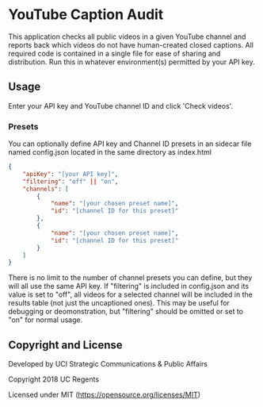 # YouTube Caption Audit
This application checks all public videos in a given YouTube channel and reports back which videos do not have human-created closed captions. All required code is contained in a single file for ease of sharing and distribution. Run this in whatever environment(s) permitted by your API key.
## Usage
Enter your API key and YouTube channel ID and click 'Check videos'.
### Presets
You can optionally define API key and Channel ID presets in an sidecar file named config.json located in the same directory as index.html
```JSON
{
	"apiKey": "[your API key]",
	"filtering": "off" || "on",
	"channels": [
		{
			"name": "[your chosen preset name]",
			"id": "[channel ID for this preset]"
		},
		{
			"name": "[your chosen preset name]",
			"id": "[channel ID for this preset]"
		}
	]
}
```
There is no limit to the number of channel presets you can define, but they will all use the same API key. If "filtering" is included in config.json and its value is set to "off", all videos for a selected channel will be included in the results table (not just the uncaptioned ones). This may be useful for debugging or deomonstration, but "filtering" should be omitted or set to "on" for normal usage.
## Copyright and License
Developed by UCI Strategic Communications & Public Affairs

Copyright 2018 UC Regents

Licensed under MIT (https://opensource.org/licenses/MIT)
